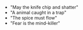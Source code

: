 * "May the knife chip and shatter"
* "A animal caught in a trap"
* "The spice must flow"
* "Fear is the mind-killer"
